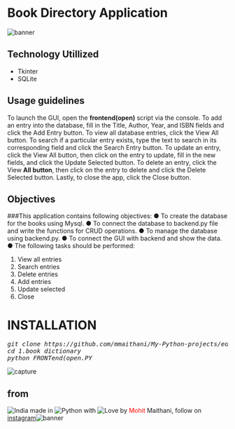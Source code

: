 # Book Directory Application
![banner](https://user-images.githubusercontent.com/32105561/42615832-85b022d2-85c9-11e8-9b92-7a37ed616417.gif)

## Technology Utillized
* Tkinter
* SQLite
## Usage guidelines
To launch the GUI, open the **frontend(open)** script via the console. To add an entry into the database, fill in the Title, Author, Year, and ISBN fields and click the Add Entry button.
To view all database entries, click the View All button. 
To search if a particular entry exists, type the text to search in its corresponding field and click the Search Entry button. 
To update an entry, click the View All button, then click on the entry to update, fill in the new fields, and click the Update Selected button.
To delete an entry, click the View **All button**, then click on the entry to delete and click the Delete Selected button. Lastly, to close the app, click the Close button.

## Objectives
###This application contains following objectives:
● To create the database for the books using Mysql.
● To connect the database to backend.py file and write the functions for
CRUD operations.
● To manage the database using backend.py.
● To connect the GUI with backend and show the data.
● The following tasks should be performed:
1. View all entries
2. Search entries
3. Delete entries
4. Add entries
5. Update selected
6. Close

# INSTALLATION
<pre><i><n>git clone https://github.com/mmaithani/My-Python-projects/edit/master/1.book_dictionary
cd 1.book dictionary
python FRONTend(open.PY
</pre></i></n>

![capture](https://user-images.githubusercontent.com/32105561/42627824-c542a1c8-85eb-11e8-87ad-6394cc7b03f5.JPG)

## from 
<img src="https://www.spreadshirt.co.uk/image-server/v1/mp/designs/144827034,width=150,height=100/pride-flag-flag-home-origin-india-png.png" title="India"> made in <img src="https://developer.ibm.com/predictiveanalytics/wp-content/uploads/sites/48/2015/04/python-icon.png" title="Python"> with <img src="http://cdn0.bodas.com.mx/img/smileys/smiley_heart.png" title="Love"> by <font color="red">Mohit </font> Maithani,
follow on [instagram](https://www.instagram.com/aee_nobody)![banner](https://user-images.githubusercontent.com/32105561/42618164-d27b3be4-85d1-11e8-808e-6504d2931d0c.png)
